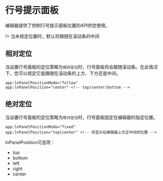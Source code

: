 # 行号提示面板

编辑器提供了控制行号提示面板位置的API供您使用。

!> 当未规定位置时，默认将跟随在滚动条的中间

## 相对定位

当设置行号面板的定位策略为`相对定位`时，行号面板将会跟随滚动条。在此情况下，您可以规定它是跟随在滚动条的上方、下方还是中间。

```
app:lnPanelPositionMode="follow"
app:lnPanelPosition="center" <!-- top/center/bottom -->
```

## 绝对定位

当设置行号面板的定位策略为`绝对定位`时，行号面板固定在编辑器的指定位置。

```
app:lnPanelPositionMode="fixed"
app:lnPanelPosition="top|center" <!-- 将显示在编辑器上方正中间的位置 -->
```

lnPanelPosition可选项：

- top
- bottom
- left
- right
- center
